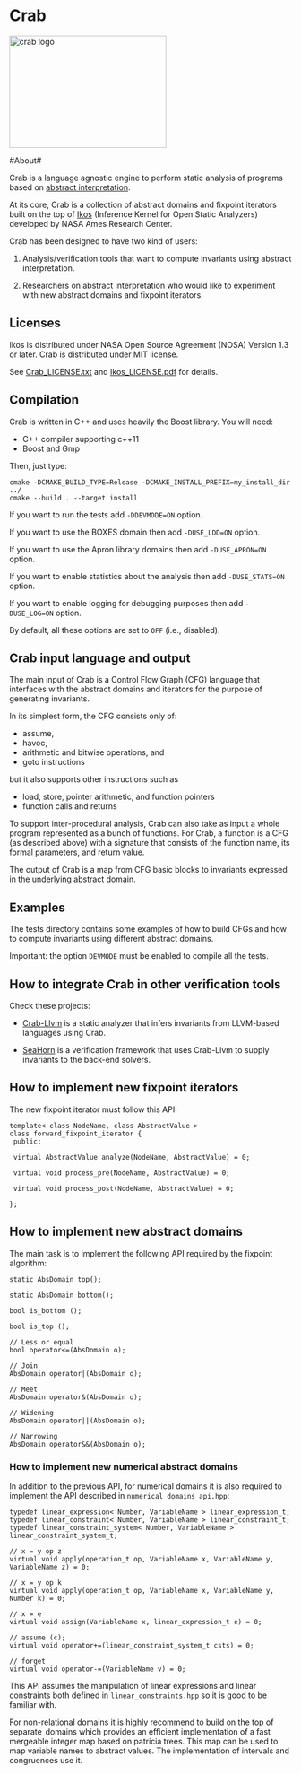 # Crab #

<img src="http://i.imgur.com/IDKhq5h.png" alt="crab logo" width=280 height=200 />

#About#

Crab is a language agnostic engine to perform static analysis of
programs based on
[abstract interpretation](https://en.wikipedia.org/wiki/Abstract_interpretation).

At its core, Crab is a collection of abstract domains and fixpoint
iterators built on the top of
[Ikos](http://ti.arc.nasa.gov/opensource/ikos/) (Inference Kernel for
Open Static Analyzers) developed by NASA Ames Research Center.

Crab has been designed to have two kind of users:

1.  Analysis/verification tools that want to compute invariants using
    abstract interpretation.

2.  Researchers on abstract interpretation who would like to
    experiment with new abstract domains and fixpoint iterators.

## Licenses ##

Ikos is distributed under NASA Open Source Agreement (NOSA)
Version 1.3 or later. Crab is distributed under MIT license.

See [Crab_LICENSE.txt](Crab_LICENSE.txt) and
[Ikos_LICENSE.pdf](Ikos_LICENSE.pdf) for details.

## Compilation ##

Crab is written in C++ and uses heavily the Boost library. You will
need:

- C++ compiler supporting c++11
- Boost and Gmp 

Then, just type:

    cmake -DCMAKE_BUILD_TYPE=Release -DCMAKE_INSTALL_PREFIX=my_install_dir ../
    cmake --build . --target install 

If you want to run the tests add `-DDEVMODE=ON` option.

If you want to use the BOXES domain then add `-DUSE_LDD=ON` option.

If you want to use the Apron library domains then add `-DUSE_APRON=ON` option.

If you want to enable statistics about the analysis then add `-DUSE_STATS=ON` option.

If you want to enable logging for debugging purposes then add `-DUSE_LOG=ON` option.

By default, all these options are set to `OFF` (i.e., disabled).

## Crab input language and output ##

The main input of Crab is a Control Flow Graph (CFG) language that
interfaces with the abstract domains and iterators for the purpose of
generating invariants.

In its simplest form, the CFG consists only of:

- assume,
- havoc, 
- arithmetic and bitwise operations, and
- goto instructions

but it also supports other instructions such as

- load, store, pointer arithmetic, and function pointers
- function calls and returns

To support inter-procedural analysis, Crab can also take as input a
whole program represented as a bunch of functions. For Crab, a
function is a CFG (as described above) with a signature that consists
of the function name, its formal parameters, and return value.

The output of Crab is a map from CFG basic blocks to invariants
expressed in the underlying abstract domain.

## Examples ##

The tests directory contains some examples of how to build CFGs and
how to compute invariants using different abstract domains.

Important: the option `DEVMODE` must be enabled to compile all the
tests.

## How to integrate Crab in other verification tools ##

Check these projects:

- [Crab-Llvm](https://github.com/seahorn/crab-llvm) is a static
analyzer that infers invariants from LLVM-based languages using Crab.

- [SeaHorn](https://github.com/seahorn) is a verification framework
that uses Crab-Llvm to supply invariants to the back-end solvers.

## How to implement new fixpoint iterators ##

The new fixpoint iterator must follow this API:

    template< class NodeName, class AbstractValue >
    class forward_fixpoint_iterator {
     public:
	 
     virtual AbstractValue analyze(NodeName, AbstractValue) = 0;
    
     virtual void process_pre(NodeName, AbstractValue) = 0;
    
     virtual void process_post(NodeName, AbstractValue) = 0;
    
    }; 

## How to implement new abstract domains ##

The main task is to implement the following API required by the
fixpoint algorithm:
  
    static AbsDomain top();
    
    static AbsDomain bottom();
    
    bool is_bottom ();

    bool is_top ();

    // Less or equal
    bool operator<=(AbsDomain o);

    // Join
    AbsDomain operator|(AbsDomain o);

    // Meet
    AbsDomain operator&(AbsDomain o);

    // Widening
    AbsDomain operator||(AbsDomain o);

    // Narrowing 
    AbsDomain operator&&(AbsDomain o);
    
### How to implement new numerical abstract domains ###

In addition to the previous API, for numerical domains it is also
required to implement the API described in `numerical_domains_api.hpp`:

    typedef linear_expression< Number, VariableName > linear_expression_t;
    typedef linear_constraint< Number, VariableName > linear_constraint_t;
    typedef linear_constraint_system< Number, VariableName > linear_constraint_system_t;
  
    // x = y op z
    virtual void apply(operation_t op, VariableName x, VariableName y, VariableName z) = 0; 

    // x = y op k
    virtual void apply(operation_t op, VariableName x, VariableName y, Number k) = 0; 

    // x = e
    virtual void assign(VariableName x, linear_expression_t e) = 0; 

    // assume (c);
    virtual void operator+=(linear_constraint_system_t csts) = 0;

    // forget
    virtual void operator-=(VariableName v) = 0;

      
This API assumes the manipulation of linear expressions and linear
constraints both defined in `linear_constraints.hpp` so it is good to be
familiar with.

For non-relational domains it is highly recommend to build on the top
of separate_domains which provides an efficient implementation of a
fast mergeable integer map based on patricia trees. This map can be
used to map variable names to abstract values. The implementation of
intervals and congruences use it.
